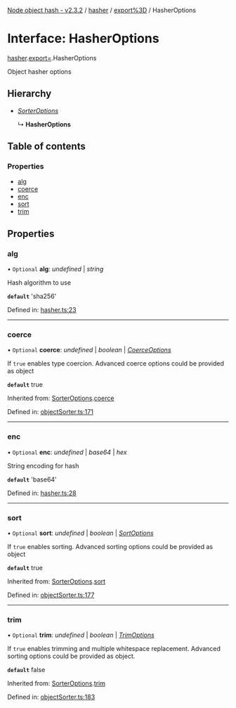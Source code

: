 [Node object hash - v2.3.2](../README.md) / [hasher](../modules/hasher.md) / [export%3D](../modules/hasher.export_.md) / HasherOptions

# Interface: HasherOptions

[hasher](../modules/hasher.md).[export=](../modules/hasher.export_.md).HasherOptions

Object hasher options

## Hierarchy

- [_SorterOptions_](objectsorter.export_.sorteroptions.md)

  ↳ **HasherOptions**

## Table of contents

### Properties

- [alg](hasher.export_.hasheroptions.md#alg)
- [coerce](hasher.export_.hasheroptions.md#coerce)
- [enc](hasher.export_.hasheroptions.md#enc)
- [sort](hasher.export_.hasheroptions.md#sort)
- [trim](hasher.export_.hasheroptions.md#trim)

## Properties

### alg

• `Optional` **alg**: _undefined_ | _string_

Hash algorithm to use

**`default`** 'sha256'

Defined in: [hasher.ts:23](https://github.com/SkeLLLa/node-object-hash/blob/b745be3/src/hasher.ts#L23)

---

### coerce

• `Optional` **coerce**: _undefined_ | _boolean_ | [_CoerceOptions_](objectsorter.export_.coerceoptions.md)

If `true` enables type coercion.
Advanced coerce options could be provided as object

**`default`** true

Inherited from: [SorterOptions](objectsorter.export_.sorteroptions.md).[coerce](objectsorter.export_.sorteroptions.md#coerce)

Defined in: [objectSorter.ts:171](https://github.com/SkeLLLa/node-object-hash/blob/b745be3/src/objectSorter.ts#L171)

---

### enc

• `Optional` **enc**: _undefined_ | _base64_ | _hex_

String encoding for hash

**`default`** 'base64'

Defined in: [hasher.ts:28](https://github.com/SkeLLLa/node-object-hash/blob/b745be3/src/hasher.ts#L28)

---

### sort

• `Optional` **sort**: _undefined_ | _boolean_ | [_SortOptions_](objectsorter.export_.sortoptions.md)

If `true` enables sorting.
Advanced sorting options could be provided as object

**`default`** true

Inherited from: [SorterOptions](objectsorter.export_.sorteroptions.md).[sort](objectsorter.export_.sorteroptions.md#sort)

Defined in: [objectSorter.ts:177](https://github.com/SkeLLLa/node-object-hash/blob/b745be3/src/objectSorter.ts#L177)

---

### trim

• `Optional` **trim**: _undefined_ | _boolean_ | [_TrimOptions_](objectsorter.export_.trimoptions.md)

If `true` enables trimming and multiple whitespace replacement.
Advanced sorting options could be provided as object.

**`default`** false

Inherited from: [SorterOptions](objectsorter.export_.sorteroptions.md).[trim](objectsorter.export_.sorteroptions.md#trim)

Defined in: [objectSorter.ts:183](https://github.com/SkeLLLa/node-object-hash/blob/b745be3/src/objectSorter.ts#L183)
